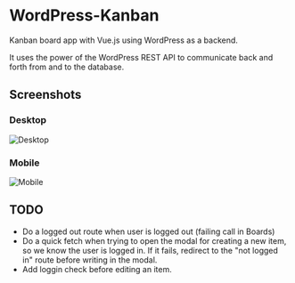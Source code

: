 # WordPress-Kanban

Kanban board app with Vue.js using WordPress as a backend.

It uses the power of the WordPress REST API to communicate back and forth from and to the database.

## Screenshots

### Desktop

![Desktop](https://cldup.com/xWuYKto1IQ.png)

### Mobile

![Mobile](https://cldup.com/lIG7Dd8VCO.png)

## TODO

- Do a logged out route when user is logged out (failing call in Boards)
- Do a quick fetch when trying to open the modal for creating a new item, so we know the user is logged in. If it fails, redirect to the "not logged in" route before writing in the modal.
- Add loggin check before editing an item.
